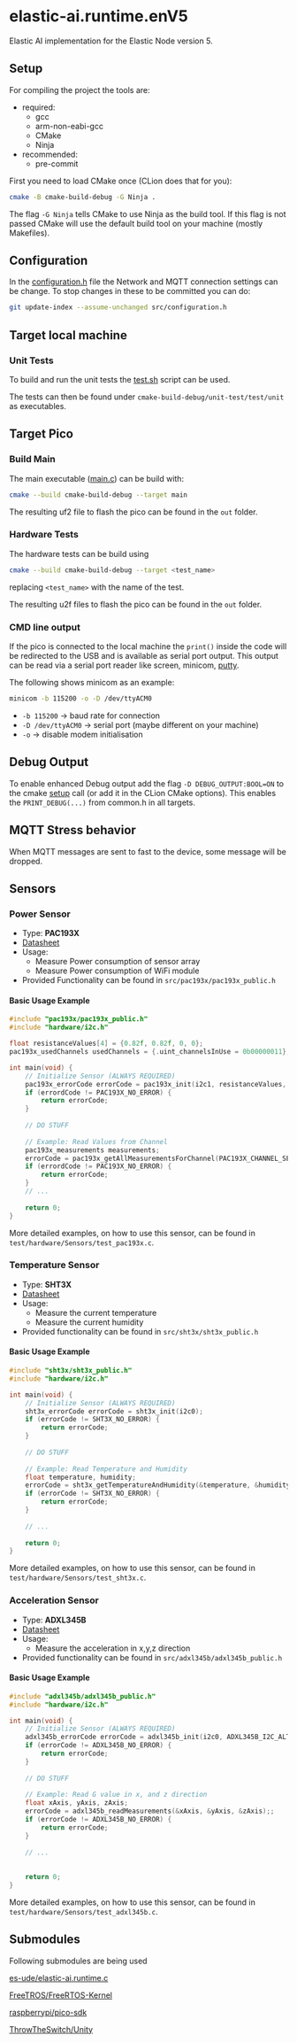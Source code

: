 # elastic-ai.runtime.enV5

Elastic AI implementation for the Elastic Node version 5.

## Setup

For compiling the project the tools are:
* required:
    * gcc
    * arm-non-eabi-gcc
    * CMake
    * Ninja
* recommended:
  * pre-commit

First you need to load CMake once (CLion does that for you):

```bash
cmake -B cmake-build-debug -G Ninja .
```

The flag `-G Ninja` tells CMake to use Ninja as the build tool.
If this flag is not passed CMake will use the default build tool on your machine (mostly Makefiles).

## Configuration

In the [configuration.h](src/configuration.h) file the Network and MQTT connection settings can be change. To stop
changes in these to be committed you can do:

```bash
git update-index --assume-unchanged src/configuration.h
```

## Target local machine

### Unit Tests

To build and run the unit tests the [test.sh](test.sh) script can be used.

The tests can then be found under `cmake-build-debug/unit-test/test/unit` as executables.

## Target Pico

### Build Main

The main executable ([main.c](src/main.c)) can be build with:

```bash
cmake --build cmake-build-debug --target main
```

The resulting uf2 file to flash the pico can be found in the `out` folder.

### Hardware Tests

The hardware tests can be build using

```bash
cmake --build cmake-build-debug --target <test_name>
```

replacing `<test_name>` with the name of the test.

The resulting u2f files to flash the pico can be found in the `out` folder.

### CMD line output

If the pico is connected to the local machine the `print()` inside the code will be redirected to the USB and is
available as serial port output.
This output can be read via a serial port reader like screen,
minicom, [putty](https://www.chiark.greenend.org.uk/~sgtatham/putty/latest.html).

The following shows minicom as an example:

```bash
minicom -b 115200 -o -D /dev/ttyACM0
```

* `-b 115200` -> baud rate for connection
* `-D /dev/ttyACM0` -> serial port (maybe different on your machine)
* `-o` -> disable modem initialisation

## Debug Output

To enable enhanced Debug output add the flag `-D DEBUG_OUTPUT:BOOL=ON` to the cmake [setup](README.md#Setup) call (or
add it in the CLion CMake options).
This enables the `PRINT_DEBUG(...)` from common.h in all targets.

## MQTT Stress behavior

When MQTT messages are sent to fast to the device, some message will be dropped.

## Sensors

### Power Sensor

- Type: **PAC193X**
- [Datasheet](https://ww1.microchip.com/downloads/en/DeviceDoc/PAC1931-Family-Data-Sheet-DS20005850E.pdf)
- Usage:
  - Measure Power consumption of sensor array
  - Measure Power consumption of WiFi module
- Provided Functionality can be found in `src/pac193x/pac193x_public.h` 

#### Basic Usage Example

```C
#include "pac193x/pac193x_public.h"
#include "hardware/i2c.h"

float resistanceValues[4] = {0.82f, 0.82f, 0, 0};
pac193x_usedChannels usedChannels = {.uint_channelsInUse = 0b00000011};

int main(void) {
    // Initialize Sensor (ALWAYS REQUIRED)
    pac193x_errorCode errorCode = pac193x_init(i2c1, resistanceValues, usedChannels);
    if (errordCode != PAC193X_NO_ERROR) {
        return errorCode;
    }
    
    // DO STUFF
    
    // Example: Read Values from Channel
    pac193x_measurements measurements;
    errorCode = pac193x_getAllMeasurementsForChannel(PAC193X_CHANNEL_SENSORS, &measurements);
    if (errordCode != PAC193X_NO_ERROR) {
        return errorCode;
    }
    // ...
    
    return 0;
}
```

More detailed examples, on how to use this sensor, can be found in `test/hardware/Sensors/test_pac193x.c`.

### Temperature Sensor

- Type: **SHT3X**
- [Datasheet](https://www.sensirion.com/fileadmin/user_upload/customers/sensirion/Dokumente/2_Humidity_Sensors/Datasheets/Sensirion_Humidity_Sensors_SHT3x_Datasheet_digital.pdf)
- Usage:
  - Measure the current temperature
  - Measure the current humidity
- Provided functionality can be found in `src/sht3x/sht3x_public.h`

#### Basic Usage Example

```C
#include "sht3x/sht3x_public.h"
#include "hardware/i2c.h"

int main(void) {
    // Initialize Sensor (ALWAYS REQUIRED)
    sht3x_errorCode errorCode = sht3x_init(i2c0);
    if (errorCode != SHT3X_NO_ERROR) {
        return errorCode;
    }
    
    // DO STUFF
    
    // Example: Read Temperature and Humidity
    float temperature, humidity;
    errorCode = sht3x_getTemperatureAndHumidity(&temperature, &humidity);
    if (errorCode != SHT3X_NO_ERROR) {
        return errorCode;
    }
    
    // ...
    
    return 0;
}

```

More detailed examples, on how to use this sensor, can be found in `test/hardware/Sensors/test_sht3x.c`.

### Acceleration Sensor

- Type: **ADXL345B**
- [Datasheet](https://www.analog.com/media/en/technical-documentation/data-sheets/ADXL345.pdf)
- Usage:
  - Measure the acceleration in x,y,z direction
- Provided functionality can be found in `src/adxl345b/adxl345b_public.h`

#### Basic Usage Example

```C
#include "adxl345b/adxl345b_public.h"
#include "hardware/i2c.h"

int main(void) {
    // Initialize Sensor (ALWAYS REQUIRED)
    adxl345b_errorCode errorCode = adxl345b_init(i2c0, ADXL345B_I2C_ALTERNATE_ADDRESS);
    if (errorCode != ADXL345B_NO_ERROR) {
        return errorCode;
    }
    
    // DO STUFF
    
    // Example: Read G value in x, and z direction
    float xAxis, yAxis, zAxis;
    errorCode = adxl345b_readMeasurements(&xAxis, &yAxis, &zAxis);;
    if (errorCode != ADXL345B_NO_ERROR) {
        return errorCode;
    }
    
    // ...
    
    
    return 0;
}
```

More detailed examples, on how to use this sensor, can be found in `test/hardware/Sensors/test_adxl345b.c`.

## Submodules

Following submodules are being used

[es-ude/elastic-ai.runtime.c](https://github.com/es-ude/elastic-ai.runtime.c)

[FreeTROS/FreeRTOS-Kernel](https://github.com/FreeRTOS/FreeRTOS-Kernel)

[raspberrypi/pico-sdk](https://github.com/raspberrypi/pico-sdk)

[ThrowTheSwitch/Unity](https://github.com/ThrowTheSwitch/Unity)
